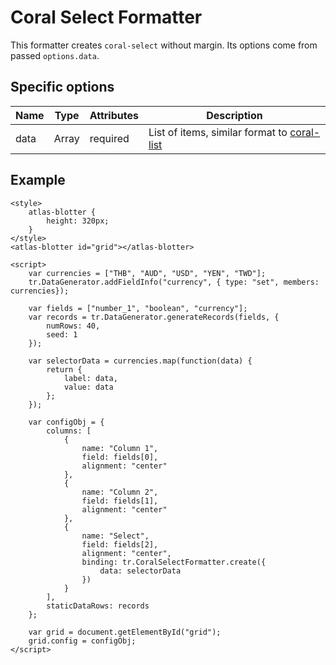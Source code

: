 # Coral Select Formatter

This formatter creates `coral-select` without margin. Its options come from passed `options.data`.

## Specific options

| Name   | Type   | Attributes | Description                                             |
| ------ | ------ | ---------- | ------------------------------------------------------- |
| data   | Array  | required   | List of items, similar format to [coral-list](https://elf.int.refinitiv.com/elements/coral-list.html)  |

## Example

```live(formatters)
<style>
	atlas-blotter {
		height: 320px;
	}
</style>
<atlas-blotter id="grid"></atlas-blotter>

<script>
	var currencies = ["THB", "AUD", "USD", "YEN", "TWD"];
	tr.DataGenerator.addFieldInfo("currency", { type: "set", members: currencies});

	var fields = ["number_1", "boolean", "currency"];
	var records = tr.DataGenerator.generateRecords(fields, {
		numRows: 40,
		seed: 1
	});
	
	var selectorData = currencies.map(function(data) {
		return {
			label: data,
			value: data
		};
	});

	var configObj = {
		columns: [
			{ 
				name: "Column 1",
				field: fields[0],
				alignment: "center"
			},
			{
				name: "Column 2",
				field: fields[1],
				alignment: "center"
			},
			{
				name: "Select",
				field: fields[2],
				alignment: "center",
				binding: tr.CoralSelectFormatter.create({
					data: selectorData
				})
			}
		],
		staticDataRows: records
	};

	var grid = document.getElementById("grid");
	grid.config = configObj;
</script>
```